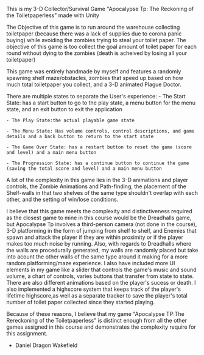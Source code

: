 
This is my 3-D Collector/Survival Game "Apocalypse Tp: The Reckoning of the Toiletpaperless" made with Unity

The Objective of this game is to run around the warehouse collecting toiletpaper (because there was a lack of supplies due to
corona panic buying) while avoiding the zombies trying to steal your toilet paper. The objective of this game is too collect
the goal amount of toilet paper for each round without dying to the zombies (death is acheived by losing all your toiletpaper)


This game was entirely handmade by myself and features a randomly spawning shelf maze/obstacles, zombies that speed up based on how much total toiletpaper you collect, and a 3-D animated Plague Doctor. 

There are multiple states to separate the User's experience: 
    - The Start State: has a start button to go to the play state, a menu button for the menu state, and an exit button to      exit the application

    - The Play State:the actual playable game state

    - The Menu State: Has volume controls, control descriptions, and game details and a back button to return to the start state

    - The Game Over State: has a restart button to reset the game (score and level) and a main menu button

    - The Progression State: has a continue button to continue the game (saving the total score and level) and a main menu button

A lot of the complexity in this game lies in the 3-D animations and player controls, the Zombie Animations and Path-finding, the placement of the Shelf-walls in that two shelves of the same type shouldn't overlap with each other, and the setting of win/lose conditions.

I believe that this game meets the complexity and distinctiveness required as the closest game to mine in this course would be the Dreadhalls game, but Apocalypse Tp involves a third-person camera (not done in the course), 3-D platforming in the form of jumping from shelf to shelf, and Enemies that spawn and attack the player if they are within proximity or if the player makes too much noise by running. Also, with regards to Dreadhalls where the walls are procedurally generated, my walls are randomly placed but take into acount the other walls of the same type around it making for a more random platforming/maze experience. I also have included more UI elements in my game like a slider that controls the game's music and sound volume, a chart of controls, varies buttons that transfer from state to state. There are also different animations based on the player's sucess or death. I also implemented a highscore system that keeps track of the player's lifetime highscore,as well as a separate tracker to save the player's total number of toilet paper collected since they started playing. 

Because of these reasons, I believe that my game "Apocalypse TP:The Rereckoning of the Toiletpaperless" is distinct enough from all the other games assigned in this course and demonstrates the complexity require for this assignment. 

- Daniel Dragon Wakefield
